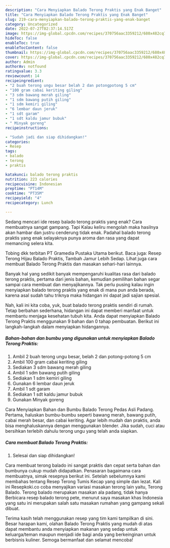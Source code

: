 ```yaml
---
description: "Cara Menyiapkan Balado Terong Praktis yang Enak Banget"
title: "Cara Menyiapkan Balado Terong Praktis yang Enak Banget"
slug: 219-cara-menyiapkan-balado-terong-praktis-yang-enak-banget
category: Uncategorized
date: 2022-07-27T02:37:14.517Z
image: https://img-global.cpcdn.com/recipes/370756aac3359212/680x482cq70/balado-terong-praktis-foto-resep-utama.jpg
hideToc: false
enableToc: true
enableTocContent: false
thumbnail: https://img-global.cpcdn.com/recipes/370756aac3359212/680x482cq70/balado-terong-praktis-foto-resep-utama.jpg
cover: https://img-global.cpcdn.com/recipes/370756aac3359212/680x482cq70/balado-terong-praktis-foto-resep-utama.jpg
author: Admin
authorAv: notfound
ratingvalue: 3.3
reviewcount: 14
recipeingredient:
- "2 buah terong ungu besar belah 2 dan potongpotong 5 cm"
- "100 gram cabai keriting giling"
- "3 sdm bawang merah giling"
- "1 sdm bawang putih giling"
- "1 sdm kemiri giling"
- "6 lembar daun jeruk"
- "1 sdt garam"
- "1 sdt kaldu jamur bubuk"
- " Minyak goreng"
recipeinstructions:

- "Sudah jadi dan siap dihidangkan!"
categories:
- Resep
tags:
- balado
- terong
- praktis

katakunci: balado terong praktis 
nutrition: 223 calories
recipecuisine: Indonesian
preptime: "PT14M"
cooktime: "PT35M"
recipeyield: "4"
recipecategory: Lunch

---
```



Sedang mencari ide resep balado terong praktis yang enak? Cara membuatnya sangat gampang. Tapi Kalau keliru mengolah maka hasilnya akan hambar dan justru cenderung tidak enak. Padahal balado terong praktis yang enak selayaknya punya aroma dan rasa yang dapat memancing selera kita.


Tobing dkk terbitan PT Gramedia Pustaka Utama berikut. Baca juga: Resep Terong Hijau Balado Praktis, Tambah Jamur Lebih Sedap. Lihat juga cara membuat Balado Terong Praktis dan masakan sehari-hari lainnya.

Banyak hal yang sedikit banyak mempengaruhi kualitas rasa dari balado terong praktis, pertama dari jenis bahan, kemudian pemilihan bahan segar sampai cara membuat dan menyajikannya. Tak perlu pusing kalau ingin menyiapkan balado terong praktis yang enak di mana pun anda berada, karena asal sudah tahu triknya maka hidangan ini dapat jadi sajian spesial.


Nah, kali ini kita coba, yuk, buat balado terong praktis sendiri di rumah. Tetap berbahan sederhana, hidangan ini dapat memberi manfaat untuk membantu menjaga kesehatan tubuh kita. Anda dapat menyiapkan Balado Terong Praktis menggunakan 9 bahan dan 0 tahap pembuatan. Berikut ini langkah-langkah dalam menyiapkan hidangannya.

<!--inarticleads1-->

##### Bahan-bahan dan bumbu yang digunakan untuk menyiapkan Balado Terong Praktis:

1. Ambil 2 buah terong ungu besar, belah 2 dan potong-potong 5 cm
1. Ambil 100 gram cabai keriting giling
1. Sediakan 3 sdm bawang merah giling
1. Ambil 1 sdm bawang putih giling
1. Sediakan 1 sdm kemiri giling
1. Gunakan 6 lembar daun jeruk
1. Ambil 1 sdt garam
1. Sediakan 1 sdt kaldu jamur bubuk
1. Gunakan  Minyak goreng


Cara Menyiapkan Bahan dan Bumbu Balado Terong Pedas Asli Padang. Pertama, haluskan bumbu-bumbu seperti bawang merah, bawang putih, cabai merah besar, dan cabai keriting. Agar lebih mudah dan praktis, anda bisa menghaluskannya dengan menggunakan blender. Jika sudah, cuci atau bersihkan terlebih dahulu terong ungu yang telah anda siapkan. 

<!--inarticleads2-->

##### Cara membuat Balado Terong Praktis:


1. Selesai dan siap dihidangkan!

Cara membuat terong balado ini sangat praktis dan cepat serta bahan dan bumbunya cukup mudah didapatkan. Penasaran bagaimana cara membuatnya, simak resepnya berikut ini. Setelah sebelumnya kami membahas tentang Resep Terong Tumis Kecap yang simple dan lezat. Kali ini Resepkoki.co coba menyajikan variasi masakan terong lain yaitu, Terong Balado. Terong balado merupakan masakan ala padang, tidak hanya Berbicara resep balado terong pete, menurut saya masakan khas Indonesia yang satu ini merupakan salah satu masakan rumahan yang gampang sekali dibuat. 

Terima kasih telah menggunakan resep yang tim kami tampilkan di sini. Besar harapan kami, olahan Balado Terong Praktis yang mudah di atas dapat membantu anda menyiapkan makanan yang sedap untuk keluarga/teman maupun menjadi ide bagi anda yang berkeinginan untuk berbisnis kuliner. Semoga bermanfaat dan selamat mencoba!
